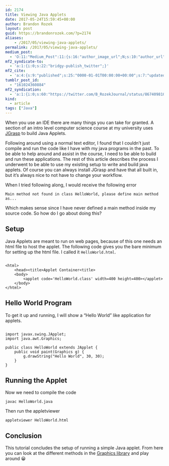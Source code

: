 ```yaml
---
id: 2174
title: Viewing Java Applets
date: 2017-05-24T15:59:45+00:00
author: Brandon Rozek
layout: post
guid: https://brandonrozek.com/?p=2174
aliases:
    - /2017/05/viewing-java-applets/
permalink: /2017/05/viewing-java-applets/
medium_post:
  - 'O:11:"Medium_Post":11:{s:16:"author_image_url";N;s:10:"author_url";N;s:11:"byline_name";N;s:12:"byline_email";N;s:10:"cross_link";N;s:2:"id";N;s:21:"follower_notification";N;s:7:"license";N;s:14:"publication_id";N;s:6:"status";N;s:3:"url";N;}'
mf2_syndicate-to:
  - 'a:1:{i:0;s:22:"bridgy-publish_twitter";}'
mf2_cite:
  - 'a:4:{s:9:"published";s:25:"0000-01-01T00:00:00+00:00";s:7:"updated";s:25:"0000-01-01T00:00:00+00:00";s:8:"category";a:1:{i:0;s:0:"";}s:6:"author";a:0:{}}'
tumblr_post_id:
  - "161024360884"
mf2_syndication:
  - 'a:1:{i:0;s:60:"https://twitter.com/B_RozekJournal/status/867409810932760576";}'
kind:
  - article
tags: ["Java"]
---
```

When you use an IDE there are many things you can take for granted. A section of an intro level computer science course at my university uses [JGrasp](http://www.jgrasp.org/) to build Java Applets.

Following around using a normal text editor, I found that I couldn&#8217;t just compile and run the code like I have with my java programs in the past. To be able to help around and assist in the course, I need to be able to build and run these applications. The rest of this article describes the process I underwent to be able to use my existing setup to write and build java applets. Of course you can always install JGrasp and have that all built in, but it&#8217;s always nice to not have to change your workflow.

<!--more-->

When I tried following along, I would receive the following error

    Main method not found in class HelloWorld, please define main method as...

Which makes sense since I have never defined a main method inside my source code. So how do I go about doing this?

## Setup

Java Applets are meant to run on web pages, because of this one needs an html file to host the applet. The following code gives you the bare minimum for setting up the html file. I called it `HelloWorld.html`.

<pre class='language-html'><code class='language-html'>
&lt;html&gt;
    &lt;head&gt;&lt;title&gt;Applet Container&lt;title&gt;
    &lt;body&gt;
        &lt;applet code='HelloWorld.class' width=400 height=400&gt;&lt;/applet&gt;
    &lt;/body&gt;
&lt;/html&gt;
</code></pre>

## Hello World Program

To get it up and running, I will show a &#8220;Hello World&#8221; like application for applets.

<pre class='language-java'><code class='language-java'>
import javax.swing.JApplet;
import java.awt.Graphics;

public class HelloWorld extends JApplet {
    public void paint(Graphics g) {
        g.drawString("Hello World", 30, 30);
    }
} 
</code></pre>

## Running the Applet

Now we need to compile the code

<pre class='langauge-bash'><code class='language-bash'>javac HelloWorld.java</code></pre>

Then run the appletviewer

<pre class='language-bash'><code class='language-bash'>appletviewer HelloWorld.html</code></pre>

## Conclusion

This tutorial concludes the setup of running a simple Java applet. From here you can look at the different methods in the [Graphics library](https://docs.oracle.com/javase/7/docs/api/java/awt/Graphics.html) and play around 😀